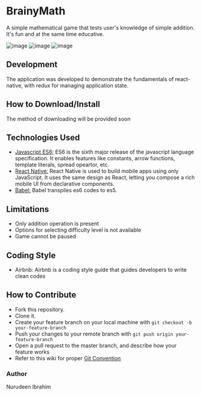 # BrainyMath
A simple mathematical game that tests user's knowledge of simple addition. It's fun and at the same time educative.

![image](https://user-images.githubusercontent.com/14357823/31494321-b355d05c-af4a-11e7-91ed-3c47dc95aa42.png)
![image](https://user-images.githubusercontent.com/14357823/31494351-e082e92a-af4a-11e7-9200-12ea8cf16d4a.png)
![image](https://user-images.githubusercontent.com/14357823/31494388-fef4d77e-af4a-11e7-9c45-efacca12cb93.png)

## Development
The application was developed to demonstrate the fundamentals of react-native, with redux for managing application state.
 
## How to Download/Install
The method of downloading will be provided soon

## Technologies Used
* [Javascript ES6:](https://en.wikipedia.org/wiki/ECMAScript) ES6 is the sixth major release of the javascript language specification. It enables features like constants, arrow functions, template literals, spread opeartor, etc.
* [React Native:](https://facebook.github.io/react-native) React Native is used to build mobile apps using only JavaScript. It uses the same design as React, letting you compose a rich mobile UI from declarative components.
* [Babel:](https://babeljs.io/)  Babel transpiles es6 codes to es5.

## Limitations
- Only addition operation is present
- Options for selecting difficulty level is not available
- Game cannot be paused

## Coding Style
- Airbnb: Airbnb is a coding style guide that guides developers to write clean codes

## How to Contribute
- Fork this repository.
- Clone it.
- Create your feature branch on your local machine with ```git checkout -b your-feature-branch```
- Push your changes to your remote branch with ```git push origin your-feature-branch```
- Open a pull request to the master branch, and describe how your feature works
- Refer to this wiki for proper <a href="https://github.com/noordean/PostIt/wiki">Git Convention</a>

### Author
Nurudeen Ibrahim
